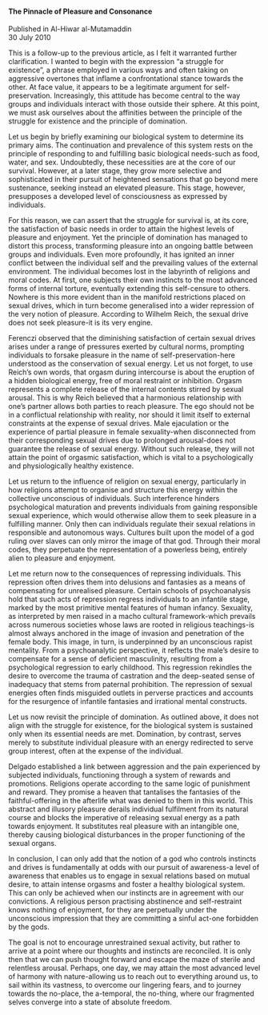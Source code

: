 <h4>The Pinnacle of Pleasure and Consonance</h4>


Published in Al-Hiwar al-Mutamaddin
<br>
30 July 2010


This is a follow-up to the previous article, as I felt it warranted further clarification. I wanted to begin with the expression “a struggle for existence”, a phrase employed in various ways and often taking on aggressive overtones that inflame a confrontational stance towards the other. At face value, it appears to be a legitimate argument for self-preservation. Increasingly, this attitude has become central to the way groups and individuals interact with those outside their sphere. At this point, we must ask ourselves about the affinities between the principle of the struggle for existence and the principle of domination.

Let us begin by briefly examining our biological system to determine its primary aims. The continuation and prevalence of this system rests on the principle of responding to and fulfilling basic biological needs-such as food, water, and sex. Undoubtedly, these necessities are at the core of our survival. However, at a later stage, they grow more selective and sophisticated in their pursuit of heightened sensations that go beyond mere sustenance, seeking instead an elevated pleasure. This stage, however, presupposes a developed level of consciousness as expressed by individuals.

For this reason, we can assert that the struggle for survival is, at its core, the satisfaction of basic needs in order to attain the highest levels of pleasure and enjoyment. Yet the principle of domination has managed to distort this process, transforming pleasure into an ongoing battle between groups and individuals. Even more profoundly, it has ignited an inner conflict between the individual self and the prevailing values of the external environment. The individual becomes lost in the labyrinth of religions and moral codes. At first, one subjects their own instincts to the most advanced forms of internal torture, eventually extending this self-censure to others. Nowhere is this more evident than in the manifold restrictions placed on sexual drives, which in turn become generalised into a wider repression of the very notion of pleasure. According to Wilhelm Reich, the sexual drive does not seek pleasure-it is its very engine.

Ferenczi observed that the diminishing satisfaction of certain sexual drives arises under a range of pressures exerted by cultural norms, prompting individuals to forsake pleasure in the name of self-preservation-here understood as the conservation of sexual energy. Let us not forget, to use Reich’s own words, that orgasm during intercourse is about the eruption of a hidden biological energy, free of moral restraint or inhibition. Orgasm represents a complete release of the internal contents stirred by sexual arousal. This is why Reich believed that a harmonious relationship with one’s partner allows both parties to reach pleasure. The ego should not be in a conflictual relationship with reality, nor should it limit itself to external constraints at the expense of sexual drives. Male ejaculation or the experience of partial pleasure in female sexuality-when disconnected from their corresponding sexual drives due to prolonged arousal-does not guarantee the release of sexual energy. Without such release, they will not attain the point of orgasmic satisfaction, which is vital to a psychologically and physiologically healthy existence.

Let us return to the influence of religion on sexual energy, particularly in how religions attempt to organise and structure this energy within the collective unconscious of individuals. Such interference hinders psychological maturation and prevents individuals from gaining responsible sexual experience, which would otherwise allow them to seek pleasure in a fulfilling manner. Only then can individuals regulate their sexual relations in responsible and autonomous ways. Cultures built upon the model of a god ruling over slaves can only mirror the image of that god. Through their moral codes, they perpetuate the representation of a powerless being, entirely alien to pleasure and enjoyment.

Let me return now to the consequences of repressing individuals. This repression often drives them into delusions and fantasies as a means of compensating for unrealised pleasure. Certain schools of psychoanalysis hold that such acts of repression regress individuals to an infantile stage, marked by the most primitive mental features of human infancy. Sexuality, as interpreted by men raised in a macho cultural framework-which prevails across numerous societies whose laws are rooted in religious teachings-is almost always anchored in the image of invasion and penetration of the female body. This image, in turn, is underpinned by an unconscious rapist mentality. From a psychoanalytic perspective, it reflects the male’s desire to compensate for a sense of deficient masculinity, resulting from a psychological regression to early childhood. This regression rekindles the desire to overcome the trauma of castration and the deep-seated sense of inadequacy that stems from paternal prohibition. The repression of sexual energies often finds misguided outlets in perverse practices and accounts for the resurgence of infantile fantasies and irrational mental constructs.

Let us now revisit the principle of domination. As outlined above, it does not align with the struggle for existence, for the biological system is sustained only when its essential needs are met. Domination, by contrast, serves merely to substitute individual pleasure with an energy redirected to serve group interest, often at the expense of the individual.

Delgado established a link between aggression and the pain experienced by subjected individuals, functioning through a system of rewards and promotions. Religions operate according to the same logic of punishment and reward. They promise a heaven that tantalises the fantasies of the faithful-offering in the afterlife what was denied to them in this world. This abstract and illusory pleasure derails individual fulfilment from its natural course and blocks the imperative of releasing sexual energy as a path towards enjoyment. It substitutes real pleasure with an intangible one, thereby causing biological disturbances in the proper functioning of the sexual organs.

In conclusion, I can only add that the notion of a god who controls instincts and drives is fundamentally at odds with our pursuit of awareness-a level of awareness that enables us to engage in sexual relations based on mutual desire, to attain intense orgasms and foster a healthy biological system. This can only be achieved when our instincts are in agreement with our convictions. A religious person practising abstinence and self-restraint knows nothing of enjoyment, for they are perpetually under the unconscious impression that they are committing a sinful act-one forbidden by the gods.

The goal is not to encourage unrestrained sexual activity, but rather to arrive at a point where our thoughts and instincts are reconciled. It is only then that we can push thought forward and escape the maze of sterile and relentless arousal. Perhaps, one day, we may attain the most advanced level of harmony with nature-allowing us to reach out to everything around us, to sail within its vastness, to overcome our lingering fears, and to journey towards the no-place, the a-temporal, the no-thing, where our fragmented selves converge into a state of absolute freedom.
